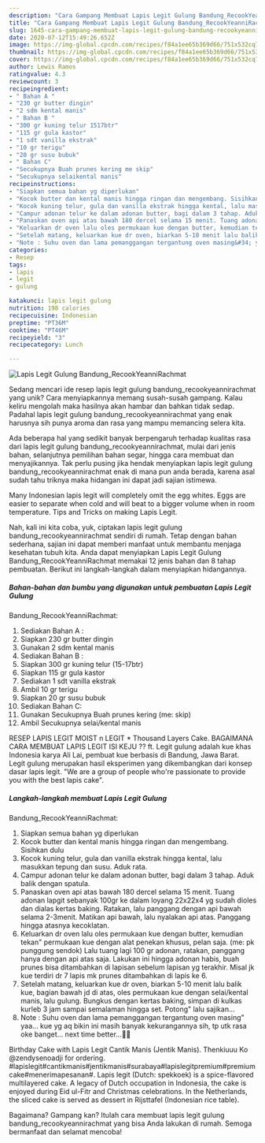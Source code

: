 ```yaml
---
description: "Cara Gampang Membuat Lapis Legit Gulung Bandung_RecookYeanniRachmat yang Lezat Sekali"
title: "Cara Gampang Membuat Lapis Legit Gulung Bandung_RecookYeanniRachmat yang Lezat Sekali"
slug: 1645-cara-gampang-membuat-lapis-legit-gulung-bandung-recookyeannirachmat-yang-lezat-sekali
date: 2020-07-12T15:49:26.652Z
image: https://img-global.cpcdn.com/recipes/f84a1ee65b369d66/751x532cq70/lapis-legit-gulung-bandung_recookyeannirachmat-foto-resep-utama.jpg
thumbnail: https://img-global.cpcdn.com/recipes/f84a1ee65b369d66/751x532cq70/lapis-legit-gulung-bandung_recookyeannirachmat-foto-resep-utama.jpg
cover: https://img-global.cpcdn.com/recipes/f84a1ee65b369d66/751x532cq70/lapis-legit-gulung-bandung_recookyeannirachmat-foto-resep-utama.jpg
author: Lewis Ramos
ratingvalue: 4.3
reviewcount: 3
recipeingredient:
- " Bahan A "
- "230 gr butter dingin"
- "2 sdm kental manis"
- " Bahan B "
- "300 gr kuning telur 1517btr"
- "115 gr gula kastor"
- "1 sdt vanilla ekstrak"
- "10 gr terigu"
- "20 gr susu bubuk"
- " Bahan C"
- "Secukupnya Buah prunes kering me skip"
- "Secukupnya selaikental manis"
recipeinstructions:
- "Siapkan semua bahan yg diperlukan"
- "Kocok butter dan kental manis hingga ringan dan mengembang. Sisihkan dulu"
- "Kocok kuning telur, gula dan vanilla ekstrak hingga kental, lalu masukkan tepung dan susu. Aduk rata."
- "Campur adonan telur ke dalam adonan butter, bagi dalam 3 tahap. Aduk balik dengan spatula."
- "Panaskan oven api atas bawah 180 dercel selama 15 menit. Tuang adonan lapgit sebanyak 100gr ke dalam loyang 22x22x4 yg sudah dioles dan dialas kertas baking. Ratakan, lalu panggang dengan api bawah selama 2-3menit. Matikan api bawah, lalu nyalakan api atas. Panggang hingga atasnya kecoklatan."
- "Keluarkan dr oven lalu oles permukaan kue dengan butter, kemudian tekan&#34; permukaan kue dengan alat penekan khusus, pelan saja. (me: pk punggung sendok) Lalu tuang lagi 100 gr adonan, ratakan, panggang hanya dengan api atas saja. Lakukan ini hingga adonan habis, buah prunes bisa ditambahkan di lapisan sebelum lapisan yg terakhir. Misal jk kue terdiri dr 7 lapis mk prunes ditambahkan di lapis ke 6."
- "Setelah matang, keluarkan kue dr oven, biarkan 5-10 menit lalu balik kue, bagian bawah jd di atas, oles permukaan kue dengan selai/kental manis, lalu gulung. Bungkus dengan kertas baking, simpan di kulkas kurleb 3 jam sampai semalaman hingga set. Potong&#34; lalu sajikan..."
- "Note : Suhu oven dan lama pemanggangan tergantung oven masing&#34; yaa... kue yg aq bikin ini masih banyak kekurangannya sih, tp utk rasa oke banget... next time better...💪🏻"
categories:
- Resep
tags:
- lapis
- legit
- gulung

katakunci: lapis legit gulung 
nutrition: 198 calories
recipecuisine: Indonesian
preptime: "PT36M"
cooktime: "PT46M"
recipeyield: "3"
recipecategory: Lunch

---
```



![Lapis Legit Gulung
Bandung_RecookYeanniRachmat](https://img-global.cpcdn.com/recipes/f84a1ee65b369d66/751x532cq70/lapis-legit-gulung-bandung_recookyeannirachmat-foto-resep-utama.jpg)

Sedang mencari ide resep lapis legit gulung
bandung_recookyeannirachmat yang unik? Cara menyiapkannya memang susah-susah gampang. Kalau keliru mengolah maka hasilnya akan hambar dan bahkan tidak sedap. Padahal lapis legit gulung
bandung_recookyeannirachmat yang enak harusnya sih punya aroma dan rasa yang mampu memancing selera kita.

Ada beberapa hal yang sedikit banyak berpengaruh terhadap kualitas rasa dari lapis legit gulung
bandung_recookyeannirachmat, mulai dari jenis bahan, selanjutnya pemilihan bahan segar, hingga cara membuat dan menyajikannya. Tak perlu pusing jika hendak menyiapkan lapis legit gulung
bandung_recookyeannirachmat enak di mana pun anda berada, karena asal sudah tahu triknya maka hidangan ini dapat jadi sajian istimewa.

Many Indonesian lapis legit will completely omit the egg whites. Eggs are easier to separate when cold and will beat to a bigger volume when in room temperature. Tips and Tricks on making Lapis Legit.


Nah, kali ini kita coba, yuk, ciptakan lapis legit gulung
bandung_recookyeannirachmat sendiri di rumah. Tetap dengan bahan sederhana, sajian ini dapat memberi manfaat untuk membantu menjaga kesehatan tubuh kita. Anda dapat menyiapkan Lapis Legit Gulung
Bandung_RecookYeanniRachmat memakai 12 jenis bahan dan 8 tahap pembuatan. Berikut ini langkah-langkah dalam menyiapkan hidangannya.

<!--inarticleads1-->

##### Bahan-bahan dan bumbu yang digunakan untuk pembuatan Lapis Legit Gulung
Bandung_RecookYeanniRachmat:

1. Sediakan  Bahan A :
1. Siapkan 230 gr butter dingin
1. Gunakan 2 sdm kental manis
1. Sediakan  Bahan B :
1. Siapkan 300 gr kuning telur (15-17btr)
1. Siapkan 115 gr gula kastor
1. Sediakan 1 sdt vanilla ekstrak
1. Ambil 10 gr terigu
1. Siapkan 20 gr susu bubuk
1. Sediakan  Bahan C:
1. Gunakan Secukupnya Buah prunes kering (me: skip)
1. Ambil Secukupnya selai/kental manis


RESEP LAPIS LEGIT MOIST n LEGIT * Thousand Layers Cake. BAGAIMANA CARA MEMBUAT LAPIS LEGIT ISI KEJU ?? ft. Legit gulung adalah kue khas Indonesia karya Ali Lai, pembuat kue berbasis di Bandung, Jawa Barat. Legit gulung merupakan hasil eksperimen yang dikembangkan dari konsep dasar lapis legit. &#34;We are a group of people who&#39;re passionate to provide you with the best lapis cake&#34;. 

<!--inarticleads2-->

##### Langkah-langkah membuat Lapis Legit Gulung
Bandung_RecookYeanniRachmat:

1. Siapkan semua bahan yg diperlukan
1. Kocok butter dan kental manis hingga ringan dan mengembang. Sisihkan dulu
1. Kocok kuning telur, gula dan vanilla ekstrak hingga kental, lalu masukkan tepung dan susu. Aduk rata.
1. Campur adonan telur ke dalam adonan butter, bagi dalam 3 tahap. Aduk balik dengan spatula.
1. Panaskan oven api atas bawah 180 dercel selama 15 menit. Tuang adonan lapgit sebanyak 100gr ke dalam loyang 22x22x4 yg sudah dioles dan dialas kertas baking. Ratakan, lalu panggang dengan api bawah selama 2-3menit. Matikan api bawah, lalu nyalakan api atas. Panggang hingga atasnya kecoklatan.
1. Keluarkan dr oven lalu oles permukaan kue dengan butter, kemudian tekan&#34; permukaan kue dengan alat penekan khusus, pelan saja. (me: pk punggung sendok) Lalu tuang lagi 100 gr adonan, ratakan, panggang hanya dengan api atas saja. Lakukan ini hingga adonan habis, buah prunes bisa ditambahkan di lapisan sebelum lapisan yg terakhir. Misal jk kue terdiri dr 7 lapis mk prunes ditambahkan di lapis ke 6.
1. Setelah matang, keluarkan kue dr oven, biarkan 5-10 menit lalu balik kue, bagian bawah jd di atas, oles permukaan kue dengan selai/kental manis, lalu gulung. Bungkus dengan kertas baking, simpan di kulkas kurleb 3 jam sampai semalaman hingga set. Potong&#34; lalu sajikan...
1. Note : Suhu oven dan lama pemanggangan tergantung oven masing&#34; yaa... kue yg aq bikin ini masih banyak kekurangannya sih, tp utk rasa oke banget... next time better...💪🏻


Birthday Cake with Lapis Legit Cantik Manis (Jentik Manis). Thenkiuuu Ko @zendysenoadji for ordering. #lapislegit#cantikmanis#jentikmanis#surabaya#lapislegitpremium#premiumcake#menerimapesanan#. Lapis legit (Dutch: spekkoek) is a spice-flavored multilayered cake. A legacy of Dutch occupation in Indonesia, the cake is enjoyed during Eid ul-Fitr and Christmas celebrations. In the Netherlands, the sliced cake is served as dessert in Rijsttafel (Indonesian rice table). 

Bagaimana? Gampang kan? Itulah cara membuat lapis legit gulung
bandung_recookyeannirachmat yang bisa Anda lakukan di rumah. Semoga bermanfaat dan selamat mencoba!
